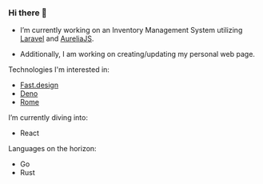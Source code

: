 ### Hi there 👋

- I’m currently working on an Inventory Management System utilizing [Laravel](https://laravel.com) and [AureliaJS](https://aurelia.io).

- Additionally, I am working on creating/updating my personal web page.

Technologies I'm interested in: 
- [Fast.design](https://fast.design)
- [Deno](https://deno.land)
- [Rome](https://romefrontend.dev/)

I’m currently diving into:
- React

Languages on the horizon:
- Go
- Rust
